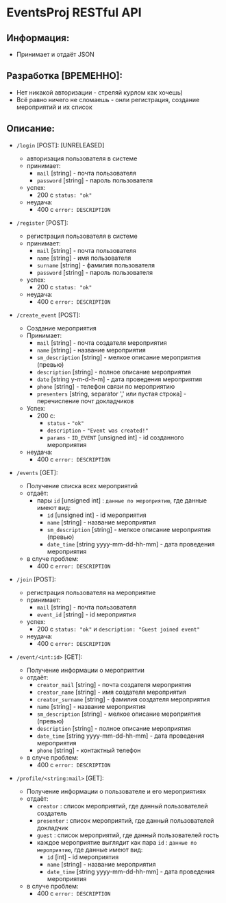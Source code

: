 # EventsProj RESTful API

## Информация:
*   Принимает и отдаёт JSON

## Разработка [ВРЕМЕННО]:
*   Нет никакой авторизации - стреляй курлом как хочешь)
*   Всё равно ничего не сломаешь - онли регистрация, создание мероприятий и их список

## Описание:
*   `/login`  [POST]: [UNRELEASED]
    *    авторизация пользователя в системе
    *    принимает:
   	     *    `mail` [string] - почта пользователя
         *    `password` [string] - пароль пользователя
    *   успех:
         *    200 с `status: "ok"`
    *    неудача:
         *    400 с `error: DESCRIPTION`

*   `/register`  [POST]:
    *    регистрация пользователя в системе
    *    принимает:
         *    `mail` [string] - почта пользователя
         *    `name` [string] - имя пользователя
         *    `surname` [string] - фамилия пользователя
         *    `password` [string] - пароль пользователя
    *   успех:
         *    200 с `status: "ok"`
    *    неудача:
         *    400 с `error: DESCRIPTION`

*   `/create_event`  [POST]:
    *   Создание мероприятия
    *   Принимает:
        *    `mail` [string] - почта создателя мероприятия
        *    `name` [string] - название мероприятия
        *    `sm_description` [string] - мелкое описание мероприятия (превью)
        *    `description` [string] - полное описание мероприятия
        *    `date` [string y-m-d-h-m] - дата проведения мероприятия
        *    `phone` [string] - телефон связи по мероприятию
        *    `presenters` [string, separator ',' или пустая строка] - перечисление почт докладчиков
    *   Успех:
        *    200 с:
             *    `status` - `"ok"`
             *    `description` - `"Event was created!"`
             *    `params` - `ID_EVENT` [unsigned int] - id созданного мероприятия
    *    неудача:
         *    400 с `error: DESCRIPTION`

*   `/events`  [GET]:
    *   Получение списка всех мероприятий
    *   отдаёт:
        *   пары `id` [unsigned int] : `данные по мероприятию`, где данные имеют вид:
             *    `id` [unsigned int] - id мероприятия
             *    `name` [string] - название мероприятия
             *    `sm_description` [string] - мелкое описание мероприятия (превью)
             *    `date_time` [string yyyy-mm-dd-hh-mm] - дата проведения мероприятия
    *   в случе проблем:
        *    400 с `error: DESCRIPTION`

*   `/join`  [POST]:
    *    регистрация пользователя на мероприятие
    *    принимает:
         *    `mail` [string] - почта пользователя
         *    `event_id` [string] - id мероприятия
    *    успех:
         *    200 с `status: "ok"` и `description: "Guest joined event"`
    *    неудача:
         *    400 с `error: DESCRIPTION`

*   `/event/<int:id>`  [GET]:
    *   Получение информации о мероприятии
    *   отдаёт:
        *    `creator_mail` [string] - почта создателя мероприятия
        *    `creator_name` [string] - имя создателя мероприятия
        *    `creator_surname` [string] - фамилия создателя мероприятия
        *    `name` [string] - название мероприятия
        *    `sm_description` [string] - мелкое описание мероприятия (превью)
        *    `description` [string] - полное описание мероприятия
        *    `date_time` [string yyyy-mm-dd-hh-mm] - дата проведения мероприятия
        *    `phone` [string] - контактный телефон
    *   в случе проблем:
        *    400 с `error: DESCRIPTION`

*   `/profile/<string:mail>`  [GET]:
    *   Получение информации о пользователе и его мероприятиях
    *   отдаёт:
        *   `creator` : список мероприятий, где данный пользователей создатель
        *   `presenter` : список мероприятий, где данный пользователей докладчик
        *   `guest` : список мероприятий, где данный пользователей гость
        *   каждое мероприятие выглядит как пара `id` : `данные по мероприятию`, где данные имеют вид:
            *    `id` [int] - id мероприятия
            *    `name` [string] - название мероприятия
            *    `date_time` [string yyyy-mm-dd-hh-mm] - дата проведения мероприятия
    *   в случе проблем:
        *    400 с `error: DESCRIPTION`
